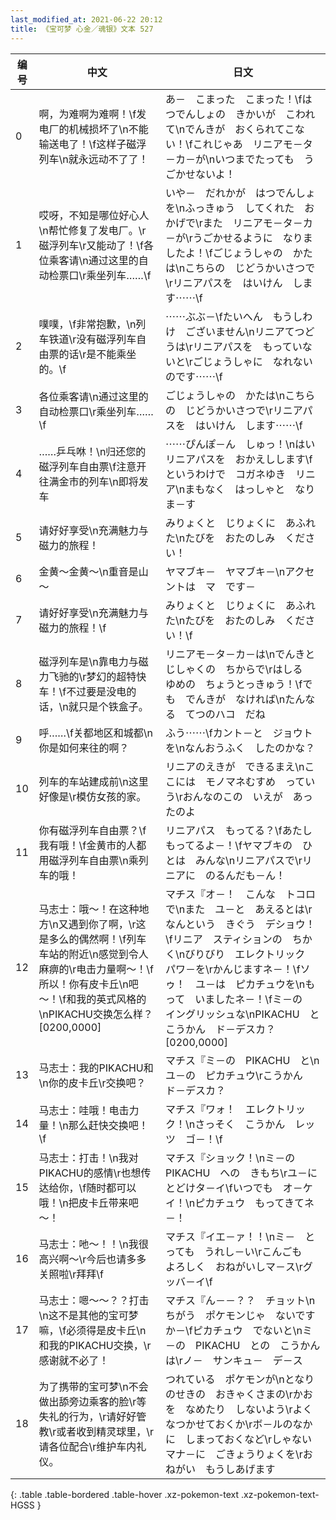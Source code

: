 ```yaml
---
last_modified_at: 2021-06-22 20:12
title: 《宝可梦 心金／魂银》文本 527
---
```

| 编号 | 中文 | 日文 |
| ---- | ---- | ---- |
| 0 | 啊，为难啊为难啊！\f发电厂的机械损坏了\n不能输送电了！\f这样子磁浮列车\n就永远动不了了！ | あ－　こまった　こまった！\fはつでんしょの　きかいが　こわれて\nでんきが　おくられてこない！\fこれじゃあ　リニアモ－タ－カ－が\nいつまでたっても　うごかせないよ！ |
| 1 | 哎呀，不知是哪位好心人\n帮忙修复了发电厂。\r磁浮列车\r又能动了！\f各位乘客请\n通过这里的自动检票口\r乘坐列车……\f | いや－　だれかが　はつでんしょを\nふっきゅう　してくれた　おかげで\rまた　リニアモ－タ－カ－が\rうごかせるように　なりましたよ！\fごじょうしゃの　かたは\nこちらの　じどうかいさつで\rリニアパスを　はいけん　します⋯⋯\f |
| 2 | 噗噗，\f非常抱歉，\n列车铁道\r没有磁浮列车自由票的话\r是不能乘坐的。\f | ⋯⋯ぶぶ－\fたいへん　もうしわけ　ございません\nリニアてつどうは\rリニアパスを　もっていないと\rごじょうしゃに　なれないのです⋯⋯\f |
| 3 | 各位乘客请\n通过这里的自动检票口\r乘坐列车……\f | ごじょうしゃの　かたは\nこちらの　じどうかいさつで\rリニアパスを　はいけん　します⋯⋯\f |
| 4 | ……乒乓咻！\n归还您的磁浮列车自由票\f注意开往满金市的列车\n即将发车 | ⋯⋯ぴんぽ－ん　しゅっ！\nはい　リニアパスを　おかえしします\fというわけで　コガネゆき　リニア\nまもなく　はっしゃと　なりま－す |
| 5 | 请好好享受\n充满魅力与磁力的旅程！ | みりょくと　じりょくに　あふれた\nたびを　おたのしみ　ください！ |
| 6 | 金黄～金黄～\n重音是山～ | ヤマブキ－　ヤマブキ－\nアクセントは　マ　です－ |
| 7 | 请好好享受\n充满魅力与磁力的旅程！\f | みりょくと　じりょくに　あふれた\nたびを　おたのしみ　ください！\f |
| 8 | 磁浮列车是\n靠电力与磁力飞驰的\r梦幻的超特快车！\f不过要是没电的话，\n就只是个铁盒子。 | リニアモ－タ－カ－は\nでんきと　じしゃくの　ちからで\rはしる　ゆめの　ちょうとっきゅう！\fでも　でんきが　なければ\nたんなる　てつのハコ　だね |
| 9 | 呼……\f关都地区和城都\n你是如何来往的啊？ | ふう⋯⋯\fカント－と　ジョウトを\nなんおうふく　したのかな？ |
| 10 | 列车的车站建成前\n这里好像是\r模仿女孩的家。 | リニアのえきが　できるまえ\nここには　モノマネむすめ　っていう\rおんなのこの　いえが　あったのよ |
| 11 | 你有磁浮列车自由票？\f我有哦！\f金黄市的人都用磁浮列车自由票\n乘列车的哦！ | リニアパス　もってる？\fあたし　もってるよ－！\fヤマブキの　ひとは　みんな\nリニアパスで\rリニアに　のるんだも－ん！ |
| 12 | 马志士：哦～！在这种地方\n又遇到你了啊，\r这是多么的偶然啊！\f列车车站的附近\n感觉到令人麻痹的\r电击力量啊～！\f所以！你有皮卡丘\n吧～！\f和我的英式风格的\nPIKACHU交换怎么样？[0200,0000] | マチス『オ－！　こんな　トコロで\nまた　ユ－と　あえるとは\rなんという　きぐう　デショウ！\fリニア　スティションの　ちかく\nびりびり　エレクトリック　パワ－を\rかんじますネ－！\fソゥ！　ユ－は　ピカチュウを\nもって　いましたネ－！\fミ－の　イングリッシュな\nPIKACHU　と　こうかん　ド－デスカ？[0200,0000] |
| 13 | 马志士：我的PIKACHU和\n你的皮卡丘\r交换吧？ | マチス『ミ－の　PIKACHU　と\nユ－の　ピカチュウ\rこうかん　ド－デスカ？ |
| 14 | 马志士：哇哦！电击力量！\n那么赶快交换吧！\f | マチス『ワォ！　エレクトリック！\nさっそく　こうかん　レッツ　ゴ－！\f |
| 15 | 马志士：打击！\n我对PIKACHU的感情\r也想传达给你，\f随时都可以哦！\n把皮卡丘带来吧～！ | マチス『ショック！\nミ－の　PIKACHU　への　きもち\rユ－に　とどけタ－イ\fいつでも　オ－ケイ！\nピカチュウ　もってきてネ－！ |
| 16 | 马志士：吔～！！\n我很高兴啊～\r今后也请多多关照啦\r拜拜\f | マチス『イエ－ァ！！\nミ－　とっても　うれし－い\rこんごも　よろしく　おねがいしマ－ス\rグッバ－イ\f |
| 17 | 马志士：嗯～～？？打击\n这不是其他的宝可梦嘛，\f必须得是皮卡丘\n和我的PIKACHU交换，\r感谢就不必了！ | マチス『ん－－？？　チョット\nちがう　ポケモンじゃ　ないですか－\fピカチュウ　でないと\nミ－の　PIKACHU　との　こうかんは\rノ－　サンキュ－　デ－ス |
| 18 | 为了携带的宝可梦\n不会做出舔旁边乘客的脸\r等失礼的行为，\r请好好管教\r或者收到精灵球里，\r请各位配合\r维护车内礼仪。 | つれている　ポケモンが\nとなりのせきの　おきゃくさまの\rかおを　なめたり　しないよう\rよく　なつかせておくか\rボ－ルのなかに　しまっておくなど\rしゃないマナ－に　ごきょうりょくを\rおねがい　もうしあげます |
{: .table .table-bordered .table-hover .xz-pokemon-text .xz-pokemon-text-HGSS }